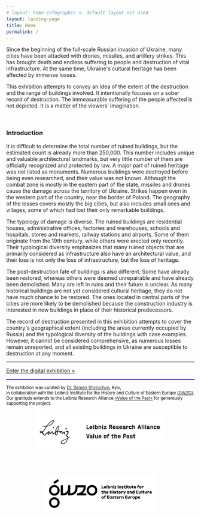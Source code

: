 ```yaml
---
# layout: home-infographic <- default layout not used
layout: landing-page
title: Home
permalink: /
---
```

<style>
    .logos {
        display: flex;
        justify-content: center;
        align-items: center;
        flex-wrap: wrap;
        gap: 60px;
    }

    .logos a {
        display: flex; 
        align-items: center;
    }

    .logos a img {
        max-height: 100px;
        vertical-align: middle;
    }
    .gwzo-logo {
    margin-top: 12px; /* Moves the logo down */
}

</style>

<p class="text-black" id="Introduction">Since the beginning of the full-scale Russian invasion of Ukraine, many cities have been attacked with drones, missiles, and artillery strikes. This has brought death and endless suffering to people and destruction of vital infrastructure. At the same time, Ukraine's cultural heritage has been affected by immense losses.</p>

<p class="text-black">This exhibition attempts to convey an idea of the extent of the destruction and the range of buildings involved. It intentionally focuses on a sober record of destruction. The immeasurable suffering of the people affected is not depicted. It is a matter of the viewers’ imagination.</p>

&nbsp;

<h3 class="text-black fw-bold">Introduction</h3>
<p class="text-black">It is difficult to determine the total number of ruined buildings, but the estimated count is already more than 250,000. This number includes unique and valuable architectural landmarks, but very little number of them are officially recognized and protected by law. A major part of ruined heritage was not listed as monuments. Numerous buildings were destroyed before being even researched, and their value was not known. Although the combat zone is mostly in the eastern part of the state, missiles and drones cause the damage across the territory of Ukraine. Strikes happen even in the western part of the country, near the border of Poland. The geography of the losses covers mostly the big cities, but also includes small ones and villages, some of which had lost their only remarkable buildings.</p>

<p class="text-black">The typology of damage is diverse. The ruined buildings are residential houses, administrative offices, factories and warehouses, schools and hospitals, stores and markets, railway stations and airports. Some of them originate from the 19th century, while others were erected only recently.<br>
Their typological diversity emphasizes that many ruined objects that are primarily considered as infrastructure also have an architectural value, and their loss is not only the loss of infrastructure, but the loss of heritage.</p>

<p class="text-black">The post-destruction fate of buildings is also different. Some have already been restored, whereas others were deemed unrepairable and have already been demolished. Many are left in ruins and their future is unclear. As many historical buildings are not yet considered cultural heritage, they do not have much chance to be restored. The ones located in central parts of the cities are more likely to be demolished because the construction industry is interested in new buildings in place of their historical predecessors.</p>

<p class="text-black">The record of destruction presented in this exhibition attempts to cover the country's geographical extent (including the areas currently occupied by Russia) and the typological diversity of the buildings with case examples. However, it cannot be considered comprehensive, as numerous losses remain unreported, and all existing buildings in Ukraine are susceptible to destruction at any moment.

<hr></p>
<div class="text-end mt-1">
    <a  href="{{ '/browse.html' | relative_url }}" 
        class="btn btn-outline-dark btn-md shadow-sm px-4 py-2">
        Enter the digital exhibition &raquo;
    </a>
</div>

<hr style="height:2px;border-width:0;color: blue;background-color: blue; opacity: 1;">

<p style="color: black; font-size: 0.8em;">The exhibition was curated by <a href="https://www.leibniz-gwzo.de/en/node/1152" target="_blank">Dr. Semen Shyrochyn</a>, Kyiv, <br>in collaboration with the Leibniz Institute for the History and Culture of Eastern Europe <a href="https://www.leibniz-gwzo.de/en" target="_blank">(GWZO)</a>.<br>
Our gratitude extends to the Leibniz Research Alliance <a href="https://www.leibniz-wert-der-vergangenheit.de/en/" target="_blank">»Value of the Past«</a> for generously supporting the project.</p>
<div class="logos">
    <a href="https://www.leibniz-wert-der-vergangenheit.de/en/" target="_blank" rel="noopener noreferrer"><img src="assets/img/Leibniz-Forschungsverbund-WdV-logo-screenshot.jpg" alt="Leibniz Research Alliance »Value of the Past«"></a>
    <a href="https://leibniz-gwzo.de/en" target="_blank" rel="noopener noreferrer"><img class="gwzo-logo" src="assets/img/gwzo_en_A_r_3_pos.png" alt="GWZO"></a>
</div>

&nbsp;